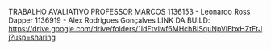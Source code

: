 TRABALHO AVALIATIVO PROFESSOR MARCOS
1136153 - Leonardo Ross Dapper
1136919 - Alex Rodrigues Gonçalves
LINK DA BUILD: https://drive.google.com/drive/folders/1IdFtvIwf6MHchBlSquNpVlEbxHZtFtJj?usp=sharing
